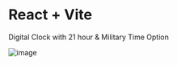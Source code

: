# React + Vite

Digital Clock with 21 hour & Military Time Option

![image](https://github.com/user-attachments/assets/4c2a8e23-771f-42da-973d-ec453d295b90)

